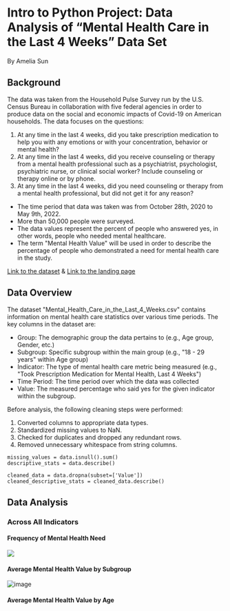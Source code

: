 # Intro to Python Project: Data Analysis of “Mental Health Care in the Last 4 Weeks” Data Set
By Amelia Sun

## Background
The data was taken from the Household Pulse Survey run by the U.S. Census Bureau in collaboration with five federal agencies in order to produce data on the social and economic impacts of Covid-19 on American households.
The data focuses on the questions:
1. At any time in the last 4 weeks, did you take prescription medication to help you with any emotions or with your concentration, behavior or mental health?
2. At any time in the last 4 weeks, did you receive counseling or therapy from a mental health professional such as a psychiatrist, psychologist, psychiatric nurse, or clinical social worker? Include counseling or therapy online or by phone.
3. At any time in the last 4 weeks, did you need counseling or therapy from a mental health professional, but did not get it for any reason?

- The time period that data was taken was from October 28th, 2020 to May 9th, 2022.
- More than 50,000 people were surveyed.
- The data values represent the percent of people who answered yes, in other words, people who needed mental healthcare.
- The term "Mental Health Value" will be used in order to describe the percentage of people who demonstrated a need for mental health care in the study. 

[Link to the dataset](https://catalog.data.gov/dataset/mental-health-care-in-the-last-4-weeks) & [Link to the landing page](https://www.cdc.gov/nchs/covid19/pulse/mental-health-care.htm)

## Data Overview

The dataset "Mental_Health_Care_in_the_Last_4_Weeks.csv" contains information on mental health care statistics over various time periods. The key columns in the dataset are:

- Group: The demographic group the data pertains to (e.g., Age group, Gender, etc.)
- Subgroup: Specific subgroup within the main group (e.g., "18 - 29 years" within Age group)
- Indicator: The type of mental health care metric being measured (e.g., "Took Prescription Medication for Mental Health, Last 4 Weeks")
- Time Period: The time period over which the data was collected
- Value: The measured percentage who said yes for the given indicator within the subgroup.

Before analysis, the following cleaning steps were performed:

1. Converted columns to appropriate data types.
2. Standardized missing values to NaN.
3. Checked for duplicates and dropped any redundant rows.
4. Removed unnecessary whitespace from string columns.

```
missing_values = data.isnull().sum()
descriptive_stats = data.describe()

cleaned_data = data.dropna(subset=['Value'])
cleaned_descriptive_stats = cleaned_data.describe()
```
## Data Analysis

### Across All Indicators

#### Frequency of Mental Health Need
![](https://media.discordapp.net/attachments/805438507987632190/1266059082737913886/image.png?ex=66a3c4e7&is=66a27367&hm=5db7cd6849fb0cb42c461663cf8fb024b7e488cf5a452c515233a4ea5f54b9a0&=&format=webp&quality=lossless&width=1572&height=1012)

#### Average Mental Health Value by Subgroup
![image](https://github.com/user-attachments/assets/c74ed7a8-ffd8-437b-ad9c-323e11cd605b)

#### Average Mental Health Value by Age





